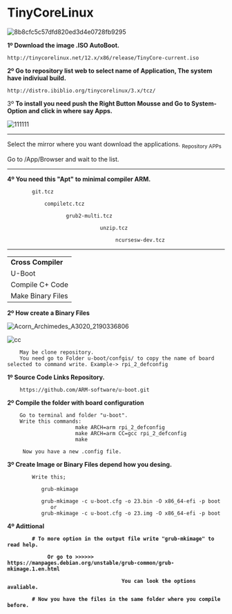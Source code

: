 # TinyCoreLinux
![8b8cfc5c57dfd820ed3d4e0728fb9295](https://user-images.githubusercontent.com/74788266/128921665-7f5be774-3c25-4910-81b1-142a860e4890.png)

<b>1º Download the image .ISO AutoBoot.</b>

    http://tinycorelinux.net/12.x/x86/release/TinyCore-current.iso

   

<b>2º Go to repository list web to select name of Application, The system have indiviual build.</b>

    http://distro.ibiblio.org/tinycorelinux/3.x/tcz/
    
    
3º <b>To install you need push the Right Button Mousse and Go to System-Option and click in where say Apps.</b><br>

![111111](https://user-images.githubusercontent.com/74788266/128923314-730ebd20-d905-43f0-bc27-58cdddaf1b71.jpg)
________________________________________________________________
Select the mirror where you want download the applications.  <sub> Repository APPs</sub> <br> 


 Go to /App/Browser and wait to the list.
_____________________________________________________________________________
<b>4º You need this "Apt" to minimal compiler ARM.</b>


            git.tcz
            
                compiletc.tcz
                                         
                       grub2-multi.tcz                       
                        
                                  unzip.tcz
                                  
                                       ncursesw-dev.tcz

_________________________________________________________________

    
    
<table class="editorDemoTable">
<tbody>
<tr>
<td><strong>Cross Compiler</strong></td>
</tr>
<tr>
<td>U-Boot</td>
</tr>
<tr>
<td>Compile C+ Code</td>
</tr>
<tr>
<td>Make Binary Files</td>
</tr>
</tbody>
</table>

<b> 2º How create a Binary Files </b>



![Acorn_Archimedes_A3020_2190336806](https://user-images.githubusercontent.com/74788266/129021458-73fac55d-ee6a-43ac-b79f-e848d483f7d5.jpg)




![cc](https://user-images.githubusercontent.com/74788266/128943365-bf02fa58-c99a-4481-a650-a212c5d9b1ff.png)

        May be clone repository.
        You need go to Folder u-boot/confgis/ to copy the name of board selected to command write. Example-> rpi_2_defconfig 


<b>1º Source Code Links Repository.</b>

        https://github.com/ARM-software/u-boot.git
      

 <b>2º Compile the folder with board configuration </b>
 
        Go to terminal and folder "u-boot".
        Write this commands:
                          make ARCH=arm rpi_2_defconfig 
                          make ARCH=arm CC=gcc rpi_2_defconfig 
                          make
                          
         Now you have a new .config file.         
         
         
 <b>3º Create Image or Binary Files depend how you desing.</b>       
 
            
            Write this;
            
               grub-mkimage 
               
               grub-mkimage -c u-boot.cfg -o 23.bin -O x86_64-efi -p boot
                  or 
               grub-mkimage -c u-boot.cfg -o 23.img -O x86_64-efi -p boot
               
               
   <b> 4º Adittional <b>
    
         
            # To more option in the output file write "grub-mkimage" to read help.
    
                 Or go to >>>>>>  https://manpages.debian.org/unstable/grub-common/grub-mkimage.1.en.html 
                                           
                                         You can look the options avaliable.
              
            # Now you have the files in the same folder where you compile before.
            
         
